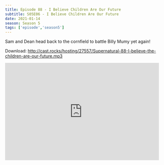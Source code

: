 ```yaml
---
title: Episode 88 - I Believe Children Are Our Future
subtitle: S05E06 - I Believe Children Are Our Future
date: 2021-01-14
season: Season 5
tags: ['episode','season5']
---
```


Sam and Dean head back to the cornfield to battle Billy Mumy yet again! 

Download: http://cast.rocks/hosting/27557/Supernatural-88-I-believe-the-children-are-our-future.mp3

<iframe src="https://cast.rocks/player/27557/Supernatural-88-I-believe-the-children-are-our-future.mp3?episodeTitle=Episode%2088%20-%20I%20Believe%20Children%20are%20Our%20Future&podcastTitle=Couple%20of%20Idjits&episodeDate=January%2014th%2C%202021&imageURL=https%3A%2F%2Fcast.rocks%2Fhosting%2F27557%2Ffeeds%2FCAURZ.jpg" style="border: none; min-height: 265px; max-height: 320px; max-width: 558px; min-width: 270px; width: 100%; height: 100%;" scrollbars="no"></iframe>
